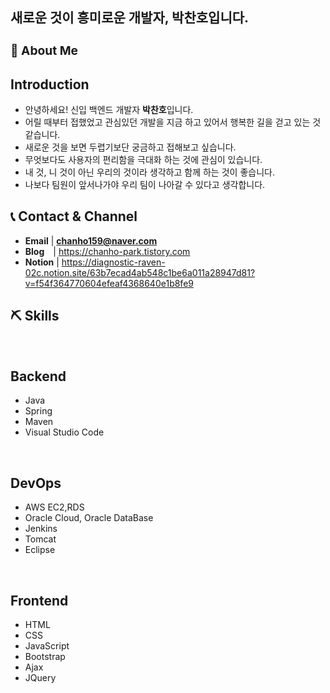  <h2> 새로운 것이 흥미로운 개발자, 박찬호입니다.</h2>

### **<h3>:raising_hand:  About Me </h3>**

## Introduction 
 - 안녕하세요! 신입 백엔드 개발자 **박찬호**입니다.
 - 어릴 때부터 접했었고 관심있던 개발을 지금 하고 있어서 행복한 길을 걷고 있는 것 같습니다.
 - 새로운 것을 보면 두렵기보단 궁금하고 접해보고 싶습니다.
 - 무엇보다도 사용자의 편리함을 극대화 하는 것에 관심이 있습니다.
 - 내 것, 니 것이 아닌 우리의 것이라 생각하고 함께 하는 것이 좋습니다.
 - 나보다 팀원이 앞서나가야 우리 팀이 나아갈 수 있다고 생각합니다.

## :telephone_receiver: Contact & Channel
- **Email** | **chanho159@naver.com**
- **Blog** |  https://chanho-park.tistory.com
- **Notion**  | https://diagnostic-raven-02c.notion.site/63b7ecad4ab548c1be6a011a28947d81?v=f54f364770604efeaf4368640e1b8fe9

<!--<a href="https://chanho-park.tistory.com/">
  <img src="https://play-lh.googleusercontent.com/HOwb9RHtv3AsCEyB-v1ni4z1TMgjqUJRP9FWFLNVsG-D8xoxxtfjGigzudTgSs0l8_g" width="50" height="50" alt="Chanho's Blog">
</a>-->


## :pick: Skills
<br>

## Backend
- Java
- Spring
- Maven
- Visual Studio Code
<br>

## DevOps
- AWS EC2,RDS
- Oracle Cloud, Oracle DataBase
- Jenkins
- Tomcat
- Eclipse
<br>

## Frontend
- HTML
- CSS
- JavaScript
- Bootstrap
- Ajax
- JQuery



